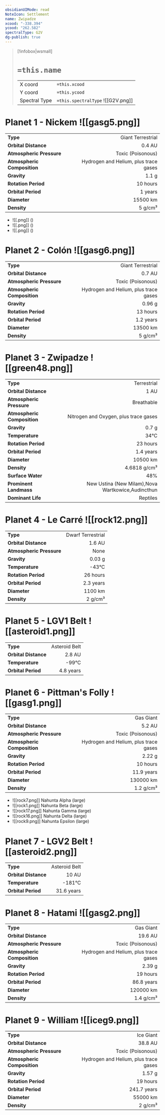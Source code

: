 ```yaml
---
obsidianUIMode: read
NoteIcon: Settlement
name: Zwipadze
xcood: "-338.394"
ycood: "262.582"
spectralType: G2V
dg-publish: true
---
```

> [!infobox|wsmall]
> # `=this.name`
> | | |
> | - | - |
> | X coord | `=this.xcood` |
> | Y coord| `=this.ycood` |
> | Spectral Type | `=this.spectralType` ![[G2V.png]] |

# Planet 1 - Nickem ![[gasg5.png]]
|                             |                           |
| --------------------------- | -------------------------:|
| **Type**                    |             Giant Terrestrial |
| **Orbital Distance**        |   0.4 AU |
| **Atmospheric Pressure**    |       Toxic (Poisonous) |
| **Atmospheric Composition** |      Hydrogen and Helium, plus trace gases |
| **Gravity**                 |        1.1 g |
| **Rotation Period**         |  10 hours |
| **Orbital Period** | 1 years |
| **Diameter**                |      15500 km | 
| **Density**                 |    5 g/cm³ |



- ![[.png]]  ()
- ![[.png]]  ()
- ![[.png]]  ()


# Planet 2 - Colón ![[gasg6.png]]
|                             |                           |
| --------------------------- | -------------------------:|
| **Type**                    |             Giant Terrestrial |
| **Orbital Distance**        |   0.7 AU |
| **Atmospheric Pressure**    |       Toxic (Poisonous) |
| **Atmospheric Composition** |      Hydrogen and Helium, plus trace gases |
| **Gravity**                 |        0.96 g |
| **Rotation Period**         |  13 hours |
| **Orbital Period** | 1.2 years |
| **Diameter**                |      13500 km | 
| **Density**                 |    5 g/cm³ |





# Planet 3 - Zwipadze ![[green48.png]]
|                             |                           |
| --------------------------- | -------------------------:|
| **Type**                    |             Terrestrial |
| **Orbital Distance**        |   1 AU |
| **Atmospheric Pressure**    |       Breathable |
| **Atmospheric Composition** |      Nitrogen and Oxygen, plus trace gases |
| **Gravity**                 |        0.7 g |
| **Temperature**             |    34°C |
| **Rotation Period**         |  23 hours |
| **Orbital Period** | 1.4 years |
| **Diameter**                |      10500 km | 
| **Density**                 |    4.6818 g/cm³ |
| **Surface Water**           |           48% | 
| **Prominent Landmass**      |         New Ustina (New Milam),Nova Wartkowice,Audincthun | 
| **Dominant Life**           |         Reptiles |





# Planet 4 - Le Carré ![[rock12.png]]
|                             |                           |
| --------------------------- | -------------------------:|
| **Type**                    |             Dwarf Terrestrial |
| **Orbital Distance**        |   1.6 AU |
| **Atmospheric Pressure**    |       None |
| **Gravity**                 |        0.03 g |
| **Temperature**             |    -43°C |
| **Rotation Period**         |  26 hours |
| **Orbital Period** | 2.3 years |
| **Diameter**                |      1100 km | 
| **Density**                 |    2 g/cm³ |





# Planet 5 - LGV1 Belt ![[asteroid1.png]]
|                             |                           |
| --------------------------- | -------------------------:|
| **Type**                    |             Asteroid Belt |
| **Orbital Distance**        |   2.8 AU |
| **Temperature**             |    -99°C |
| **Orbital Period** | 4.8 years |





# Planet 6 - Pittman's Folly ![[gasg1.png]]
|                             |                           |
| --------------------------- | -------------------------:|
| **Type**                    |             Gas Giant |
| **Orbital Distance**        |   5.2 AU |
| **Atmospheric Pressure**    |       Toxic (Poisonous) |
| **Atmospheric Composition** |      Hydrogen and Helium, plus trace gases |
| **Gravity**                 |        2.22 g |
| **Rotation Period**         |  10 hours |
| **Orbital Period** | 11.9 years |
| **Diameter**                |      130000 km | 
| **Density**                 |    1.2 g/cm³ |



- ![[rock7.png]] Nahunta Alpha (large)
- ![[rock1.png]] Nahunta Beta (large)
- ![[rock17.png]] Nahunta Gamma (large)
- ![[rock16.png]] Nahunta Delta (large)
- ![[rock9.png]] Nahunta Epsilon (large)


# Planet 7 - LGV2 Belt ![[asteroid2.png]]
|                             |                           |
| --------------------------- | -------------------------:|
| **Type**                    |             Asteroid Belt |
| **Orbital Distance**        |   10 AU |
| **Temperature**             |    -181°C |
| **Orbital Period** | 31.6 years |





# Planet 8 - Hatami ![[gasg2.png]]
|                             |                           |
| --------------------------- | -------------------------:|
| **Type**                    |             Gas Giant |
| **Orbital Distance**        |   19.6 AU |
| **Atmospheric Pressure**    |       Toxic (Poisonous) |
| **Atmospheric Composition** |      Hydrogen and Helium, plus trace gases |
| **Gravity**                 |        2.39 g |
| **Rotation Period**         |  19 hours |
| **Orbital Period** | 86.8 years |
| **Diameter**                |      120000 km | 
| **Density**                 |    1.4 g/cm³ |





# Planet 9 - William ![[iceg9.png]]
|                             |                           |
| --------------------------- | -------------------------:|
| **Type**                    |             Ice Giant |
| **Orbital Distance**        |   38.8 AU |
| **Atmospheric Pressure**    |       Toxic (Poisonous) |
| **Atmospheric Composition** |      Hydrogen and Helium, plus trace gases |
| **Gravity**                 |        1.57 g |
| **Rotation Period**         |  19 hours |
| **Orbital Period** | 241.7 years |
| **Diameter**                |      55000 km | 
| **Density**                 |    2 g/cm³ |






